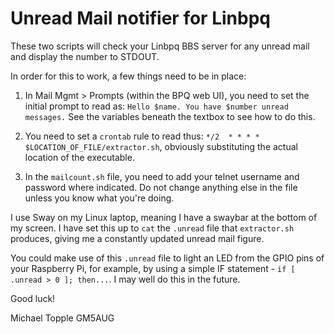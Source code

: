 # Unread Mail notifier for Linbpq

These two scripts will check your Linbpq BBS server for any unread mail and display the number to STDOUT.

In order for this to work, a few things need to be in place:

1) In Mail Mgmt > Prompts (within the BPQ web UI), you need to set the initial prompt to read as: `Hello $name. You have $number unread messages.` See the variables beneath the textbox to see how to do this.

2) You need to set a `crontab` rule to read thus: `*/2  * * * * $LOCATION_OF_FILE/extractor.sh`, obviously substituting the actual location of the executable.

3) In the `mailcount.sh` file, you need to add your telnet username and password where indicated. Do not change anything else in the file unless you know what you're doing.

I use Sway on my Linux laptop, meaning I have a swaybar at the bottom of my screen. I have set this up to `cat` the `.unread` file that `extractor.sh` produces, giving me a constantly updated unread mail figure.

You could make use of this `.unread` file to light an LED from the GPIO pins of your Raspberry Pi, for example, by using a simple IF statement - `if [ .unread > 0 ]; then...`. I may well do this in the future.

Good luck!

Michael Topple GM5AUG
